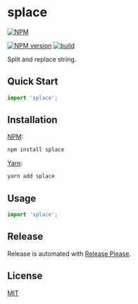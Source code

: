 # splace

[![NPM](https://nodei.co/npm/splace.png)](https://nodei.co/npm/splace/)

[![NPM version](https://img.shields.io/npm/v/splace.svg)](https://www.npmjs.com/package/splace)
[![build](https://github.com/remarkablemark/splace/actions/workflows/build.yml/badge.svg)](https://github.com/remarkablemark/splace/actions/workflows/build.yml)

Split and replace string.

## Quick Start

```ts
import 'splace';
```

## Installation

[NPM](https://www.npmjs.com/package/splace):

```sh
npm install splace
```

[Yarn](https://yarnpkg.com/package/splace):

```sh
yarn add splace
```

## Usage

```ts
import 'splace';
```

## Release

Release is automated with [Release Please](https://github.com/googleapis/release-please).

## License

[MIT](https://github.com/remarkablemark/splace/blob/master/LICENSE)
